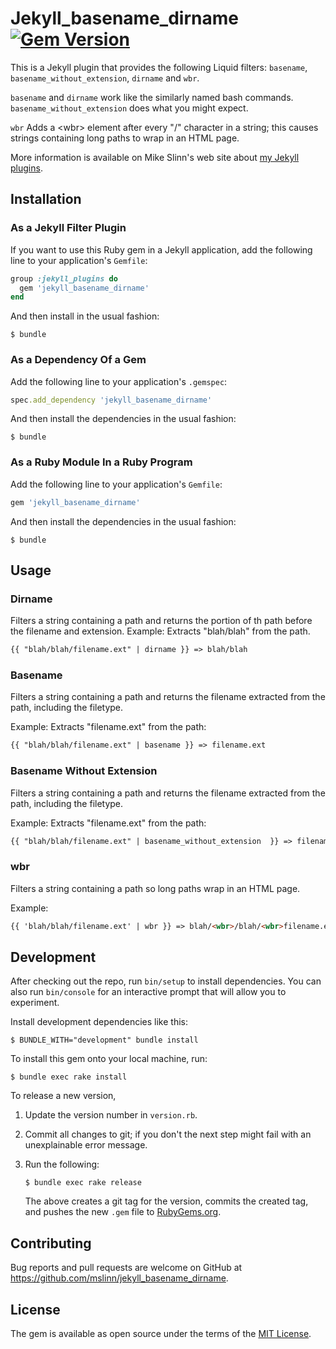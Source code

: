 # Jekyll_basename_dirname [![Gem Version](https://badge.fury.io/rb/jekyll_basename_dirname.svg)](https://badge.fury.io/rb/jekyll_basename_dirname)

This is a Jekyll plugin that provides the following Liquid filters:
`basename`, `basename_without_extension`, `dirname` and `wbr`.

`basename` and `dirname` work like the similarly named bash commands.
`basename_without_extension` does what you might expect.

`wbr` Adds a &lt;wbr> element after every "/" character in a string;
this causes strings containing long paths to wrap in an HTML page.

More information is available on Mike Slinn's web site about [my Jekyll plugins](https://www.mslinn.com/blog/2020/10/03/jekyll-plugins.html).


## Installation

### As a Jekyll Filter Plugin

If you want to use this Ruby gem in a Jekyll application,
add the following line to your application's `Gemfile`:

```ruby
group :jekyll_plugins do
  gem 'jekyll_basename_dirname'
end
```

And then install in the usual fashion:

```shell
$ bundle
```


### As a Dependency Of a Gem

Add the following line to your application's `.gemspec`:

```ruby
spec.add_dependency 'jekyll_basename_dirname'
```

And then install the dependencies in the usual fashion:

```shell
$ bundle
```


### As a Ruby Module In a Ruby Program

Add the following line to your application's `Gemfile`:

```ruby
gem 'jekyll_basename_dirname'
```

And then install the dependencies in the usual fashion:

```shell
$ bundle
```


## Usage

### Dirname

Filters a string containing a path and returns the portion of th path before the filename and extension.
Example: Extracts "blah/blah" from the path.

```html
{{ "blah/blah/filename.ext" | dirname }} => blah/blah
```


### Basename

Filters a string containing a path and returns the filename extracted from the path, including the filetype.

Example: Extracts "filename.ext" from the path:

```html
{{ "blah/blah/filename.ext" | basename }} => filename.ext
```


### Basename Without Extension

Filters a string containing a path and returns the filename extracted from the path, including the filetype.

Example: Extracts "filename.ext" from the path:

```html
{{ "blah/blah/filename.ext" | basename_without_extension  }} => filename
```


### wbr

Filters a string containing a path so long paths wrap in an HTML page.

Example:

```html
{{ 'blah/blah/filename.ext' | wbr }} => blah/<wbr>/blah/<wbr>filename.ext
```


## Development

After checking out the repo, run `bin/setup` to install dependencies.
You can also run `bin/console` for an interactive prompt that will allow you to experiment.

Install development dependencies like this:

```shell
$ BUNDLE_WITH="development" bundle install
```

To install this gem onto your local machine, run:

```shell
$ bundle exec rake install
```

To release a new version,

  1. Update the version number in `version.rb`.
  2. Commit all changes to git; if you don't the next step might fail with an unexplainable error message.
  3. Run the following:

     ```shell
     $ bundle exec rake release
     ```

     The above creates a git tag for the version, commits the created tag,
     and pushes the new `.gem` file to [RubyGems.org](https://rubygems.org).


## Contributing

Bug reports and pull requests are welcome on GitHub at https://github.com/mslinn/jekyll_basename_dirname.


## License

The gem is available as open source under the terms of the [MIT License](https://opensource.org/licenses/MIT).
